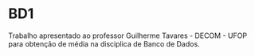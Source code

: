 # BD1
Trabalho apresentado ao professor Guilherme Tavares - DECOM - UFOP para obtenção de média na disciplica de Banco de Dados.
